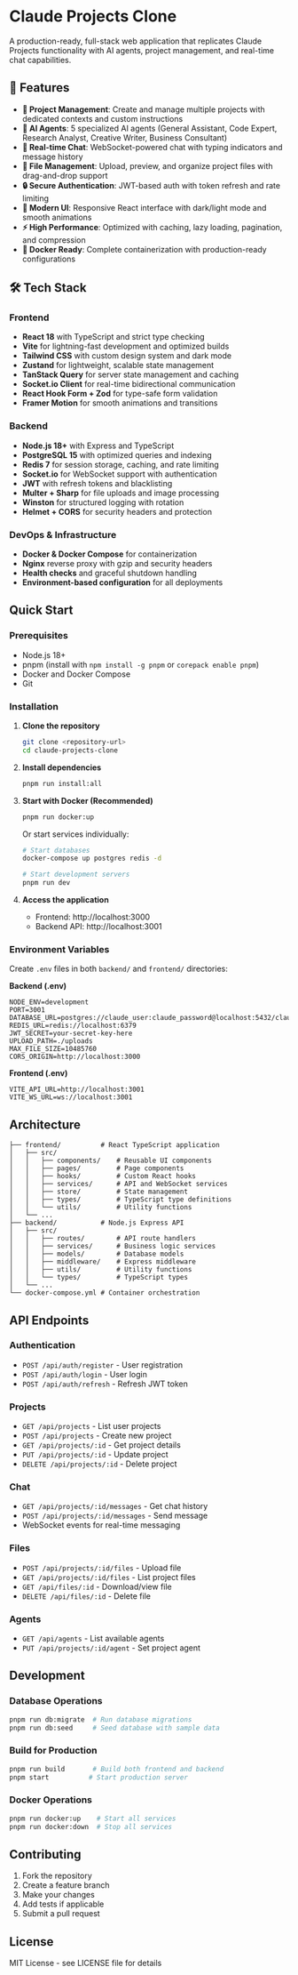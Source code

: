 # Claude Projects Clone

A production-ready, full-stack web application that replicates Claude Projects functionality with AI agents, project management, and real-time chat capabilities.

## 🎯 Features

- **🚀 Project Management**: Create and manage multiple projects with dedicated contexts and custom instructions
- **🤖 AI Agents**: 5 specialized AI agents (General Assistant, Code Expert, Research Analyst, Creative Writer, Business Consultant)
- **💬 Real-time Chat**: WebSocket-powered chat with typing indicators and message history
- **📁 File Management**: Upload, preview, and organize project files with drag-and-drop support
- **🔒 Secure Authentication**: JWT-based auth with token refresh and rate limiting
- **🎨 Modern UI**: Responsive React interface with dark/light mode and smooth animations
- **⚡ High Performance**: Optimized with caching, lazy loading, pagination, and compression
- **🐳 Docker Ready**: Complete containerization with production-ready configurations

## 🛠️ Tech Stack

### Frontend
- **React 18** with TypeScript and strict type checking
- **Vite** for lightning-fast development and optimized builds
- **Tailwind CSS** with custom design system and dark mode
- **Zustand** for lightweight, scalable state management
- **TanStack Query** for server state management and caching
- **Socket.io Client** for real-time bidirectional communication
- **React Hook Form + Zod** for type-safe form validation
- **Framer Motion** for smooth animations and transitions

### Backend
- **Node.js 18+** with Express and TypeScript
- **PostgreSQL 15** with optimized queries and indexing
- **Redis 7** for session storage, caching, and rate limiting
- **Socket.io** for WebSocket support with authentication
- **JWT** with refresh tokens and blacklisting
- **Multer + Sharp** for file uploads and image processing
- **Winston** for structured logging with rotation
- **Helmet + CORS** for security headers and protection

### DevOps & Infrastructure
- **Docker & Docker Compose** for containerization
- **Nginx** reverse proxy with gzip and security headers
- **Health checks** and graceful shutdown handling
- **Environment-based configuration** for all deployments

## Quick Start

### Prerequisites
- Node.js 18+
- pnpm (install with `npm install -g pnpm` or `corepack enable pnpm`)
- Docker and Docker Compose
- Git

### Installation

1. **Clone the repository**
   ```bash
   git clone <repository-url>
   cd claude-projects-clone
   ```

2. **Install dependencies**
   ```bash
   pnpm run install:all
   ```

3. **Start with Docker (Recommended)**
   ```bash
   pnpm run docker:up
   ```
   
   Or start services individually:
   ```bash
   # Start databases
   docker-compose up postgres redis -d
   
   # Start development servers
   pnpm run dev
   ```

4. **Access the application**
   - Frontend: http://localhost:3000
   - Backend API: http://localhost:3001

### Environment Variables

Create `.env` files in both `backend/` and `frontend/` directories:

**Backend (.env)**
```env
NODE_ENV=development
PORT=3001
DATABASE_URL=postgres://claude_user:claude_password@localhost:5432/claude_projects
REDIS_URL=redis://localhost:6379
JWT_SECRET=your-secret-key-here
UPLOAD_PATH=./uploads
MAX_FILE_SIZE=10485760
CORS_ORIGIN=http://localhost:3000
```

**Frontend (.env)**
```env
VITE_API_URL=http://localhost:3001
VITE_WS_URL=ws://localhost:3001
```

## Architecture

```
├── frontend/          # React TypeScript application
│   ├── src/
│   │   ├── components/    # Reusable UI components
│   │   ├── pages/         # Page components
│   │   ├── hooks/         # Custom React hooks
│   │   ├── services/      # API and WebSocket services
│   │   ├── store/         # State management
│   │   ├── types/         # TypeScript type definitions
│   │   └── utils/         # Utility functions
│   └── ...
├── backend/           # Node.js Express API
│   ├── src/
│   │   ├── routes/        # API route handlers
│   │   ├── services/      # Business logic services
│   │   ├── models/        # Database models
│   │   ├── middleware/    # Express middleware
│   │   ├── utils/         # Utility functions
│   │   └── types/         # TypeScript types
│   └── ...
└── docker-compose.yml # Container orchestration
```

## API Endpoints

### Authentication
- `POST /api/auth/register` - User registration
- `POST /api/auth/login` - User login
- `POST /api/auth/refresh` - Refresh JWT token

### Projects
- `GET /api/projects` - List user projects
- `POST /api/projects` - Create new project
- `GET /api/projects/:id` - Get project details
- `PUT /api/projects/:id` - Update project
- `DELETE /api/projects/:id` - Delete project

### Chat
- `GET /api/projects/:id/messages` - Get chat history
- `POST /api/projects/:id/messages` - Send message
- WebSocket events for real-time messaging

### Files
- `POST /api/projects/:id/files` - Upload file
- `GET /api/projects/:id/files` - List project files
- `GET /api/files/:id` - Download/view file
- `DELETE /api/files/:id` - Delete file

### Agents
- `GET /api/agents` - List available agents
- `PUT /api/projects/:id/agent` - Set project agent

## Development

### Database Operations
```bash
pnpm run db:migrate  # Run database migrations
pnpm run db:seed     # Seed database with sample data
```

### Build for Production
```bash
pnpm run build       # Build both frontend and backend
pnpm start          # Start production server
```

### Docker Operations
```bash
pnpm run docker:up    # Start all services
pnpm run docker:down  # Stop all services
```

## Contributing

1. Fork the repository
2. Create a feature branch
3. Make your changes
4. Add tests if applicable
5. Submit a pull request

## License

MIT License - see LICENSE file for details
